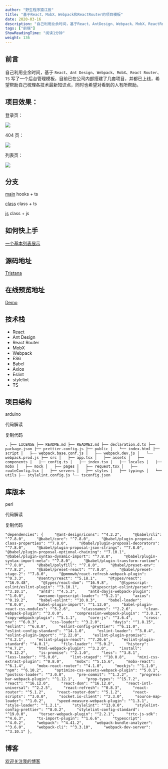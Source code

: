 ```yaml
---
author: "野生程序猿江辰"
title: "基于React、MobX、Webpack和ReactRouter的项目模板"
date: 2020-03-16
description: "自己利用业余时间，基于React、AntDesign、Webpack、MobX、ReactRouter、TS写了一个后台管理模板，目前已在公司内部搭建了几套项目，并都已上线，希望帮助自己梳理各技术最新知识点，同时也希望对看到的人有所帮助。"
tags: ["前端"]
ShowReadingTime: "阅读1分钟"
weight: 136
---
```

前言
--

自己利用业余时间，基于 `React`、`Ant Design`、`Webpack`、`MobX`、`React Router`、`TS` 写了一个后台管理模板，目前已在公司内部搭建了几套项目，并都已上线，希望帮助自己梳理各技术最新知识点，同时也希望对看到的人有所帮助。

项目效果：
-----

登录页：

![](https://p3-juejin.byteimg.com/tos-cn-i-k3u1fbpfcp/e2ac91b3eb4d4b81a61d19282215459d~tplv-k3u1fbpfcp-zoom-in-crop-mark:1512:0:0:0.awebp)

404 页：

![](https://p3-juejin.byteimg.com/tos-cn-i-k3u1fbpfcp/11a03231854b445faa0c42143e3f1ec3~tplv-k3u1fbpfcp-zoom-in-crop-mark:1512:0:0:0.awebp)

列表页：

![](https://p3-juejin.byteimg.com/tos-cn-i-k3u1fbpfcp/a38ed09f961140929953f7ac954b4eab~tplv-k3u1fbpfcp-zoom-in-crop-mark:1512:0:0:0.awebp)

分支
--

[main](https://link.juejin.cn?target=https%3A%2F%2Fgithub.com%2Fxuya227939%2Ftristana "https://github.com/xuya227939/tristana") hooks + ts

[class](https://link.juejin.cn?target=https%3A%2F%2Fgithub.com%2Fxuya227939%2Ftristana%2Ftree%2Fclass "https://github.com/xuya227939/tristana/tree/class") class + ts

[js](https://link.juejin.cn?target=https%3A%2F%2Fgithub.com%2Fxuya227939%2Ftristana%2Ftree%2Fclass "https://github.com/xuya227939/tristana/tree/class") class + js

如何快上手
-----

[一个基本列表展示](https://link.juejin.cn?target=https%3A%2F%2Fgithub.com%2FCherry-Team%2Ftristana%2Fissues%2F7 "https://github.com/Cherry-Team/tristana/issues/7")

源码地址
----

[Tristana](https://link.juejin.cn?target=https%3A%2F%2Fgithub.com%2Fxuya227939%2Ftristana "https://github.com/xuya227939/tristana")

在线预览地址
------

[Demo](https://link.juejin.cn?target=https%3A%2F%2Forder.downfuture.com "https://order.downfuture.com")

技术栈
---

*   React
*   Ant Design
*   React Router
*   MobX
*   Webpack
*   ES6
*   Babel
*   Axios
*   Eslint
*   stylelint
*   TS

项目结构
----

arduino

 代码解读

复制代码

`. ├── LICENSE ├── README.md ├── README2.md ├── declaration.d.ts ├── package.json ├── prettier.config.js ├── public │   └── index.html ├── script │   ├── webpack.base.conf.js │   ├── webpack.dev.js │   └── webpack.prod.js ├── src │   ├── app.tsx │   ├── assets │   ├── components │   ├── config.ts │   ├── index.tsx │   ├── locales │   ├── mobx │   ├── mock │   ├── pages │   ├── request.tsx │   ├── routeConfig.tsx │   ├── servers │   ├── styles │   ├── typings │   └── utils ├── stylelint.config.js └── tsconfig.json`

库版本
---

perl

 代码解读

复制代码

`"dependencies": {     "@ant-design/icons": "^4.2.2",     "@babel/cli": "^7.8.0",     "@babel/core": "^7.8.0",     "@babel/plugin-proposal-class-properties": "^7.8.0",     "@babel/plugin-proposal-decorators": "^7.8.0",     "@babel/plugin-proposal-json-strings": "^7.8.0",     "@babel/plugin-proposal-optional-chaining": "^7.10.1",     "@babel/plugin-syntax-dynamic-import": "^7.8.0",     "@babel/plugin-syntax-import-meta": "^7.8.0",     "@babel/plugin-transform-runtime": "^7.8.0",     "@babel/polyfill": "^7.8.0",     "@babel/preset-env": "^7.8.2",     "@babel/preset-react": "^7.8.0",     "@babel/preset-stage-2": "^7.8.0",     "@pmmmwh/react-refresh-webpack-plugin": "^0.3.3",     "@sentry/react": "^5.18.1",     "@types/react": "^16.9.48",     "@types/react-dom": "^16.9.8",     "@typescript-eslint/eslint-plugin": "^3.10.1",     "@typescript-eslint/parser": "^3.10.1",     "antd": "^4.5.3",     "antd-dayjs-webpack-plugin": "^1.0.0",     "awesome-typescript-loader": "^5.2.1",     "axios": "^0.19.2",     "babel-eslint": "^10.0.3",     "babel-loader": "^8.0.0",     "babel-plugin-import": "^1.13.0",     "babel-plugin-react-css-modules": "^5.2.6",     "classnames": "^2.2.6",     "clean-webpack-plugin": "^3.0.0",     "compression-webpack-plugin": "^3.0.1",     "copy-webpack-plugin": "^5.1.1",     "core-js": "^3.6.4",     "cross-env": "^6.0.3",     "css-loader": "^3.2.0",     "dayjs": "^1.8.15",     "eslint": "^6.8.0",     "eslint-config-prettier": "^6.11.0",     "eslint-config-standard": "^14.1.0",     "eslint-loader": "^3.0.4",     "eslint-plugin-import": "^2.22.0",     "eslint-plugin-promise": "^4.2.1",     "eslint-plugin-react": "^7.20.6",     "eslint-plugin-standard": "^4.0.1",     "file-loader": "^5.0.2",     "history": "^4.7.2",     "html-webpack-plugin": "^3.2.0",     "install": "^0.12.2",     "is-promise": "^2.1.0",     "less": "^3.8.1",     "less-loader": "^5.0.0",     "lint-staged": "^10.0.8",     "mini-css-extract-plugin": "^0.8.0",     "mobx": "^5.15.6",     "mobx-react": "^6.1.4",     "mobx-react-router": "^4.1.0",     "mockjs": "^1.1.0",     "npm": "^6.10.2",     "optimize-css-assets-webpack-plugin": "^5.0.1",     "postcss-loader": "^3.0.0",     "pre-commit": "^1.2.2",     "progress-bar-webpack-plugin": "^1.12.1",     "prop-types": "^15.7.2",     "react": "^16.12.0",     "react-dom": "^16.12.0",     "react-intl-universal": "^2.2.5",     "react-refresh": "^0.8.3",     "react-router": "^5.1.2",     "react-router-dom": "^5.1.2",     "react-scripts": "^3.0.0",     "socket.io-client": "^2.3.0",     "source-map-loader": "^1.0.2",     "speed-measure-webpack-plugin": "^1.3.1",     "style-loader": "^1.2.1",     "stylelint": "^13.0.0",     "stylelint-config-prettier": "^8.0.2",     "stylelint-config-standard": "^19.0.0",     "terser-webpack-plugin": "^2.2.1",     "trtc-js-sdk": "^4.6.3",     "ts-import-plugin": "^1.6.6",     "typescript": "^4.0.2",     "webpack": "^4.41.2",     "webpack-bundle-analyzer": "^3.6.0",     "webpack-cli": "^3.3.10",     "webpack-dev-server": "^3.10.1" },`

博客
--

[欢迎关注我的博客](https://link.juejin.cn?target=https%3A%2F%2Fgithub.com%2Fxuya227939%2FLiuJiang-Blog "https://github.com/xuya227939/LiuJiang-Blog")